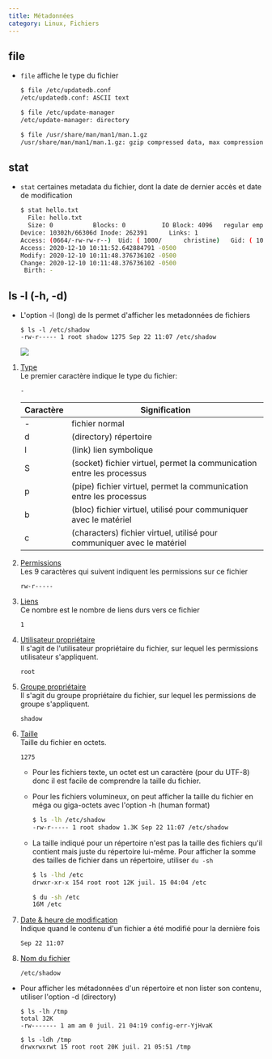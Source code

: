 ```yaml
---
title: Métadonnées
category: Linux, Fichiers
---
```


## file

* `file` affiche le type du fichier

  ``` bash
  $ file /etc/updatedb.conf
  /etc/updatedb.conf: ASCII text

  $ file /etc/update-manager
  /etc/update-manager: directory

  $ file /usr/share/man/man1/man.1.gz
  /usr/share/man/man1/man.1.gz: gzip compressed data, max compression, from Unix
  ```

## stat

* `stat` certaines metadata du fichier, dont la date de dernier accès et date de modification

  ``` bash
  $ stat hello.txt
    File: hello.txt
    Size: 0           Blocks: 0          IO Block: 4096   regular empty file
  Device: 10302h/66306d Inode: 262391      Links: 1
  Access: (0664/-rw-rw-r--)  Uid: ( 1000/      christine)   Gid: ( 1000/      christine)
  Access: 2020-12-10 10:11:52.642884791 -0500
  Modify: 2020-12-10 10:11:48.376736102 -0500
  Change: 2020-12-10 10:11:48.376736102 -0500
   Birth: -
  ```

## ls -l (-h, -d)

* L'option -l (long) de ls permet d'afficher les metadonnées de fichiers

  ```
  $ ls -l /etc/shadow
  -rw-r----- 1 root shadow 1275 Sep 22 11:07 /etc/shadow
  ```

  ![](https://i.imgur.com/QXu2WHHl.png)

1. <ins>Type</ins>  
   Le premier caractère indique le type du fichier:

    ```
    -
    ```

    | Caractère | Signification
    |--- |---
    | - | fichier normal
    | d | (directory) répertoire
    | l | (link) lien symbolique
    | S | (socket) fichier virtuel, permet la communication entre les processus
    | p | (pipe) fichier virtuel, permet la communication entre les processus
    | b | (bloc) fichier virtuel, utilisé pour communiquer avec le matériel
    | c | (characters) fichier virtuel, utilisé pour communiquer avec le matériel

2. <ins>Permissions</ins>  
   Les 9 caractères qui suivent indiquent les permissions sur ce fichier

    ```
    rw-r-----
    ```

3. <ins>Liens</ins>  
    Ce nombre est le nombre de liens durs vers ce fichier

    ```
    1
    ```

4. <ins>Utilisateur propriétaire</ins>  
    Il s'agit de l'utilisateur propriétaire du fichier, sur lequel les permissions utilisateur s'appliquent.

    ```
    root
    ```

5. <ins>Groupe propriétaire</ins>  
    Il s'agit du groupe propriétaire du fichier, sur lequel les permissions de groupe s'appliquent.

    ```
    shadow
    ```

6. <ins>Taille</ins>  
    Taille du fichier en octets.

    ```
    1275
    ```

    * Pour les fichiers texte, un octet est un caractère (pour du UTF-8) donc il est facile de comprendre la taille du fichier.

    * Pour les fichiers volumineux, on peut afficher la taille du fichier en méga ou giga-octets avec l'option -h (human format)

      ``` bash
      $ ls -lh /etc/shadow
      -rw-r----- 1 root shadow 1.3K Sep 22 11:07 /etc/shadow
      ```

    * La taille indiqué pour un répertoire n'est pas la taille des fichiers qu'il contient mais juste du répertoire lui-même. Pour afficher la somme des tailles de fichier dans un répertoire, utiliser `du -sh`

      ``` bash
      $ ls -lhd /etc
      drwxr-xr-x 154 root root 12K juil. 15 04:04 /etc

      $ du -sh /etc
      16M /etc
      ```

7. <ins>Date & heure de modification</ins>  
   Indique quand le contenu d'un fichier a été modifié pour la dernière fois

    ```
    Sep 22 11:07
    ```

8. <ins>Nom du fichier</ins>

    ```
    /etc/shadow
    ```

* Pour afficher les métadonnées d'un répertoire et non lister son contenu, utiliser l'option -d (directory)

  ```
  $ ls -lh /tmp
  total 32K
  -rw------- 1 am am 0 juil. 21 04:19 config-err-YjHvaK
  ```

  ```
  $ ls -ldh /tmp
  drwxrwxrwt 15 root root 20K juil. 21 05:51 /tmp
  ```
